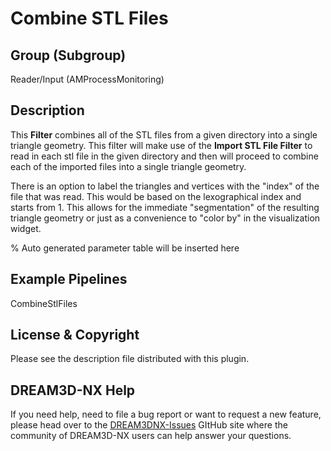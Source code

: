 # Combine STL Files

## Group (Subgroup)

Reader/Input (AMProcessMonitoring)

## Description

This **Filter** combines all of the STL files from a given directory into a single triangle geometry. This filter will make use of the **Import STL File Filter** to read in each stl file in the given directory and then will proceed to combine each of the imported files into a single triangle geometry.

There is an option to label the triangles and vertices with the "index" of the file that was read. This would be based on the lexographical index and starts from 1. This allows for the immediate "segmentation" of the resulting triangle geometry or just as a convenience to "color by" in the visualization widget.

% Auto generated parameter table will be inserted here

## Example Pipelines

CombineStlFiles

## License & Copyright

Please see the description file distributed with this plugin.

## DREAM3D-NX Help

If you need help, need to file a bug report or want to request a new feature, please head over to the [DREAM3DNX-Issues](https://github.com/BlueQuartzSoftware/DREAM3DNX-Issues/discussions) GItHub site where the community of DREAM3D-NX users can help answer your questions.
